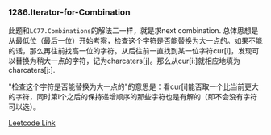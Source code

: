 ### 1286.Iterator-for-Combination

此题和```LC77.Combinations```的解法二一样，就是求next combination. 总体思想是从最低位（最后一位）开始考察，检查这个字符是否能替换为大一点的。如果不能的话，那么再往前找高一位的字符。从后往前一直找到某一位字符cur[i]，发现可以替换为稍大一点的字符，记为charcaters[j]。那么从cur[i:]就相应地填为charcaters[j:].

"检查这个字符是否能替换为大一点的"的意思是：看cur[i]能否取一个比当前更大的字符，同时第i个之后的保持递增顺序的那些字符也是有解的（即不会没有字符可以选）。


[Leetcode Link](https://leetcode.com/problems/iterator-for-combination)
